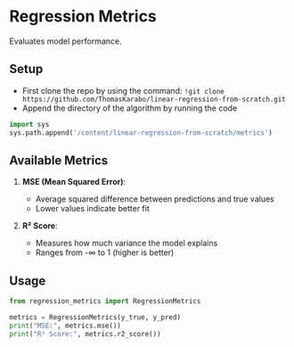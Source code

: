 # Regression Metrics

Evaluates model performance.

## Setup
- First clone the repo by using the command: ```!git clone https://github.com/ThomasKarabo/linear-regression-from-scratch.git```
- Append the directory of the algorithm by running the code</br>
```python
import sys
sys.path.append('/content/linear-regression-from-scratch/metrics')
```

## Available Metrics
1. **MSE (Mean Squared Error)**: 
   - Average squared difference between predictions and true values
   - Lower values indicate better fit

2. **R² Score**:
   - Measures how much variance the model explains
   - Ranges from -∞ to 1 (higher is better)

## Usage
```python
from regression_metrics import RegressionMetrics

metrics = RegressionMetrics(y_true, y_pred)
print("MSE:", metrics.mse())
print("R² Score:", metrics.r2_score())
```
